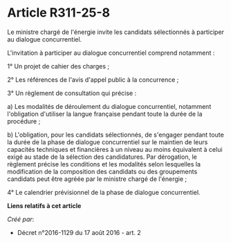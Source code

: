 # Article R311-25-8

Le ministre chargé de l'énergie invite les candidats sélectionnés à participer au dialogue concurrentiel. 

L'invitation à participer au dialogue concurrentiel comprend notamment : 

1° Un projet de cahier des charges ; 

2° Les références de l'avis d'appel public à la concurrence ; 

3° Un règlement de consultation qui précise : 

a) Les modalités de déroulement du dialogue concurrentiel, notamment l'obligation d'utiliser la langue française pendant
toute la durée de la procédure ; 

b) L'obligation, pour les candidats sélectionnés, de s'engager pendant toute la durée de la phase de dialogue concurrentiel
sur le maintien de leurs capacités techniques et financières à un niveau au moins équivalent à celui exigé au stade de la
sélection des candidatures. Par dérogation, le règlement précise les conditions et les modalités selon lesquelles la
modification de la composition des candidats ou des groupements candidats peut être agréée par le ministre chargé de
l'énergie ; 

4° Le calendrier prévisionnel de la phase de dialogue concurrentiel.

**Liens relatifs à cet article**

_Créé par_:

  - Décret n°2016-1129 du 17 août 2016 - art. 2
